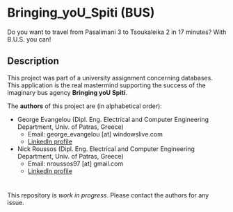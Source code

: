 # 


# Bringing_yoU_Spiti (BUS)
Do you want to travel from Pasalimani 3 to Tsoukaleika 2 in 17 minutes? With B.U.S. you can!
## Description
This project was part of a university assignment concerning databases. This application is the real mastermind supporting the success of the imaginary bus agency **Bringing yoU Spiti**. 


The **authors** of this project are (in alphabetical order):
- George Evangelou (Dipl. Eng. Electrical and Computer Engineering Department, Univ. of Patras, Greece)
  - Email: george_evangelou [at] windowslive.com
  - [LinkedIn profile](https://www.linkedin.com/in/georgios-evangelou-2a389b167/)
- Nick Roussos (Dipl. Eng. Electrical and Computer Engineering Department, Univ. of Patras, Greece)
  - Email: nroussos97 [at] gmail.com
  - [LinkedIn profile](https://www.linkedin.com/in/nick-roussos-205)

# 
This repository is _work in progress_. Please contact the authors for any issue.
